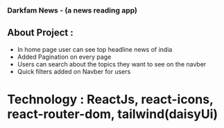 ### Darkfam News - (a news reading app)

## About Project : 
* In home page user can see top headline news of india
* Added Pagination on every page
* Users can search about the topics they want to see on the navber
* Quick filters added on Navber for users

# Technology : ReactJs, react-icons, react-router-dom, tailwind(daisyUi)